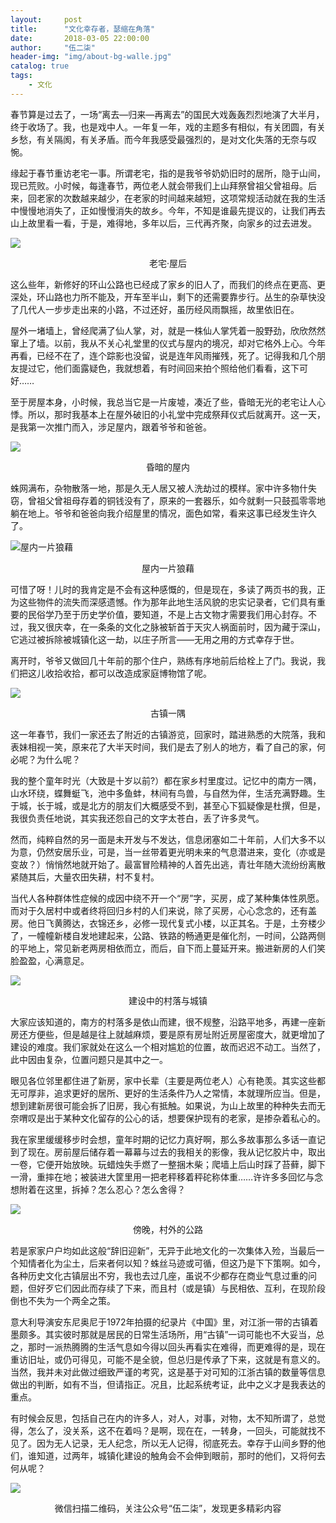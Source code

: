 ```yaml
---
layout:     post
title:      "文化幸存者，瑟缩在角落"
date:       2018-03-05 22:00:00
author:     "伍二柒"
header-img: "img/about-bg-walle.jpg"
catalog: true
tags:
    - 文化
---
```


春节算是过去了，一场“离去—归来—再离去”的国民大戏轰轰烈烈地演了大半月，终于收场了。我，也是戏中人。一年复一年，戏的主题多有相似，有关团圆，有关乡愁，有关隔阂，有关矛盾。而今年我感受最强烈的，是对文化失落的无奈与叹惋。

缘起于春节重访老宅一事。所谓老宅，指的是我爷爷奶奶旧时的居所，隐于山间，现已荒败。小时候，每逢春节，两位老人就会带我们上山拜祭曾祖父曾祖母。后来，回老家的次数越来越少，在老家的时间越来越短，这项常规活动就在我的生活中慢慢地消失了，正如慢慢消失的故乡。今年，不知是谁最先提议的，让我们再去山上故里看一看，于是，难得地，多年以后，三代再齐聚，向家乡的过去进发。

![](http://img.wtoutiao.com/?url=https://mmbiz.qpic.cn/mmbiz_jpg/XLRn4lbBepBScFicYAsO196hxdPJqNicV5jJ9dDr6INWicUZypk7lCSHV1b7hz1yAVNswlyLY9VExWBibRdmaCPvTw/640?wx_fmt=jpeg&tp=webp&wxfrom=5&wx_lazy=1)
<center>老宅·屋后</center>

这么些年，新修好的环山公路也已经成了家乡的旧人了，而我们的终点在更高、更深处，环山路也力所不能及，开车至半山，剩下的还需要靠步行。丛生的杂草快没了几代人一步步走出来的小路，不过还好，虽历经风雨飘摇，故里依旧在。

屋外一堵墙上，曾经爬满了仙人掌，对，就是一株仙人掌凭着一股野劲，欣欣然然窜上了墙。以前，我从不关心礼堂里的仪式与屋内的境况，却对它格外上心。今年再看，已经不在了，连个踪影也没留，说是连年风雨摧残，死了。记得我和几个朋友提过它，他们面露疑色，我就想着，有时间回来拍个照给他们看看，这下可好……

至于房屋本身，小时候，我总当它是一片废墟，凑近了些，昏暗无光的老宅让人心悸。所以，那时我基本上在屋外破旧的小礼堂中完成祭拜仪式后就离开。这一天，是我第一次推门而入，涉足屋内，跟着爷爷和爸爸。

![](http://img.wtoutiao.com/?url=https://mmbiz.qpic.cn/mmbiz_jpg/XLRn4lbBepBScFicYAsO196hxdPJqNicV5kyZjDmRukb2HLEKAQFg0maapyDria1noqqvJN3HQNiaOzKsLb8nxSkJA/640?wx_fmt=jpeg&tp=webp&wxfrom=5&wx_lazy=1)
<center>昏暗的屋内</center>

蛛网满布，杂物散落一地，那是久无人居又被人洗劫过的模样。家中许多物什失窃，曾祖父曾祖母存着的铜钱没有了，原来的一套器乐，如今就剩一只鼓孤零零地躺在地上。爷爷和爸爸向我介绍屋里的情况，面色如常，看来这事已经发生许久了。

![屋内一片狼藉](http://img.wtoutiao.com/?url=https://mmbiz.qpic.cn/mmbiz_jpg/XLRn4lbBepBScFicYAsO196hxdPJqNicV5NMp2bWlo29ylXg35pfnSrKKtG9yJVPyjfoszCgXhZOqcgrH9GBYYsQ/640?wx_fmt=jpeg&tp=webp&wxfrom=5&wx_lazy=1)
<center>屋内一片狼藉</center>

可惜了呀！儿时的我肯定是不会有这种感慨的，但是现在，多读了两页书的我，正为这些物件的流失而深感遗憾。作为那年此地生活风貌的忠实记录者，它们具有重要的民俗学乃至于历史学价值，要知道，不是上古文物才需要我们用心封存。不过，我又很庆幸，在一条条的文化之脉被斩首于天灾人祸面前时，因为藏于深山，它逃过被拆除被城镇化这一劫，以庄子所言——无用之用的方式幸存于世。

离开时，爷爷又做回几十年前的那个住户，熟练有序地前后给栓上了门。我说，我们把这儿收拾收拾，都可以改造成家庭博物馆了呢。

![](http://img.wtoutiao.com/?url=https://mmbiz.qpic.cn/mmbiz_jpg/XLRn4lbBepBScFicYAsO196hxdPJqNicV5b0Q8gL7f65gLWlMTb2R8n7bhw37KYC9CeHOnPoIAAVPicLRwxWNZarw/640?wx_fmt=jpeg&tp=webp&wxfrom=5&wx_lazy=1)
<center>古镇一隅</center>

这一年春节，我们一家还去了附近的古镇游览，回家时，踏进熟悉的大院落，我和表妹相视一笑，原来花了大半天时间，我们是去了别人的地方，看了自己的家，何必呢？为什么呢？

我的整个童年时光（大致是十岁以前?）都在家乡村里度过。记忆中的南方一隅，山水环绕，蝶舞蜓飞，池中多鱼蚌，林间有鸟兽，与自然为伴，生活充满野趣。生于城，长于城，或是北方的朋友们大概感受不到，甚至心下狐疑像是杜撰，但是，我很负责任地说，其实我还怨自己的文字太苍白，丢了许多灵气。

然而，纯粹自然的另一面是未开发与不发达，信息闭塞如二十年前，人们大多不以为意，仍然安居乐业，可是，当一丝带着更光明未来的气息潜进来，变化（亦或是变故？）悄悄然地就开始了。最富冒险精神的人首先出逃，青壮年随大流纷纷离散紧随其后，大量农田失耕，村不复村。

当代人各种群体性症候的成因中绕不开一个“房”字，买房，成了某种集体性夙愿。而对于久居村中或者终将回归乡村的人们来说，除了买房，心心念念的，还有盖房。他日飞黄腾达，衣锦还乡，必修一现代复式小楼，以正其名。于是，土夯楼少了，一幢幢新楼自发地建起来，公路、铁路的畅通更是催化剂，一时间，公路两侧的平地上，常见新老两房相依而立，而后，自下而上蔓延开来。搬进新房的人们笑脸盈盈，心满意足。

![](http://img.wtoutiao.com/?url=https://mmbiz.qpic.cn/mmbiz_jpg/XLRn4lbBepBScFicYAsO196hxdPJqNicV5M5SiceggN2sD1q30OsKM14TbvB47U1JlJ1GaNZAqMmreqDRf7bVTNnQ/640?wx_fmt=jpeg&tp=webp&wxfrom=5&wx_lazy=1)
<center>建设中的村落与城镇</center>

大家应该知道的，南方的村落多是依山而建，很不规整，沿路平地多，再建一座新房还方便些，但是越是往上就越麻烦，要是原有房址附近房屋密度大，就更增加了建设的难度。我们家就处在这么一个相对尴尬的位置，故而迟迟不动工。当然了，此中因由复杂，位置问题只是其中之一。

眼见各位邻里都住进了新房，家中长辈（主要是两位老人）心有艳羡。其实这些都无可厚非，追求更好的居所、更好的生活条件乃人之常情，本就理所应当。但是，想到建新房很可能会拆了旧房，我心有抵触。如果说，为山上故里的种种失去而无奈喟叹是出于某种文化留存的公心的话，想要保护现有的老家，是掺杂着私心的。

我在家里缓缓移步时会想，童年时期的记忆力真好啊，那么多故事那么多话一直记到了现在。房前屋后储存着一幕幕与过去的我相关的影像，我从记忆胶片中，取出一卷，它便开始放映。玩蜡烛失手燃了一整捆木柴；爬墙上后山时踩了苔藓，脚下一滑，重摔在地；被装进大筐里用一把老秤移着秤砣称体重……许许多多回忆与念想附着在这里，拆掉？怎么忍心？怎么舍得？

![](http://img.wtoutiao.com/?url=https://mmbiz.qpic.cn/mmbiz_jpg/XLRn4lbBepBScFicYAsO196hxdPJqNicV58eibagOrrmSpKicAvTnC7zNCyEUXB3uTUkhDEf571D2F2c7iavhgoaYnA/640?wx_fmt=jpeg&tp=webp&wxfrom=5&wx_lazy=1)
<center>傍晚，村外的公路</center>

若是家家户户均如此这般“辞旧迎新”，无异于此地文化的一次集体入殓，当最后一个知情者化为尘土，后来者何以知？蛛丝马迹或可循，但这乃是下下策啊。如今，各种历史文化古镇层出不穷，我也去过几座，虽说不少都存在商业气息过重的问题，但好歹它们因此而存续了下来，而且村（或是镇）与民相依、互利，在现阶段倒也不失为一个两全之策。

意大利导演安东尼奥尼于1972年拍摄的纪录片《中国》里，对江浙一带的古镇着墨颇多。其实彼时那就是居民的日常生活场所，用“古镇”一词可能也不大妥当，总之，那时一派热腾腾的生活气息如今得以回头再看实在难得，而更难得的是，现在重访旧址，或仍可得见，可能不是全貌，但总归是传承了下来，这就是有意义的。当然，我并未对此做过细致严谨的考究，这是基于对可知的江浙古镇的数量等信息做出的判断，如有不当，但请指正。况且，比起系统考证，此中之义才是我表达的重点。

有时候会反思，包括自己在内的许多人，对人，对事，对物，太不知所谓了，总觉得，怎么了，没关系，这不在着吗？是啊，现在在，一转身，一回头，可能就找不见了。因为无人记录，无人纪念，所以无人记得，彻底死去。幸存于山间乡野的他们，谁知道，过两年，城镇化建设的触角会不会伸到眼前，那时的他们，又将何去何从呢？

![](http://img.wtoutiao.com/?url=https://mmbiz.qpic.cn/mmbiz_jpg/XLRn4lbBepBScFicYAsO196hxdPJqNicV5iaMpSlw6uxsWo9cypT734wnsrht5ZfGBg1LhJdAVbxgfvuHaLib3jAiaA/640?wx_fmt=jpeg&tp=webp&wxfrom=5&wx_lazy=1)
<center>微信扫描二维码，关注公众号“伍二柒”，发现更多精彩内容</center>

